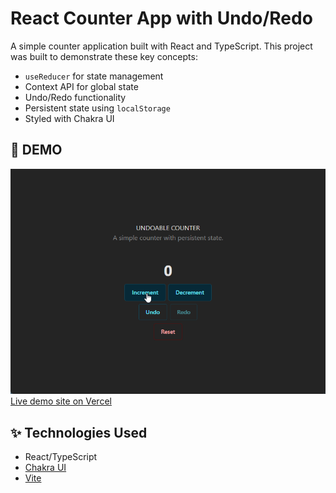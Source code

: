 # React Counter App with Undo/Redo

A simple counter application built with React and TypeScript. 
This project was built to demonstrate these key concepts:

- `useReducer` for state management
- Context API for global state
- Undo/Redo functionality
- Persistent state using `localStorage`
- Styled with Chakra UI

## 🌱 DEMO
![App demo](./public/Undoable_Counter_GIF.gif)
[Live demo site on Vercel](https://undoable-counter-rho.vercel.app/)

## ✨ Technologies Used

- React/TypeScript
- [Chakra UI](https://chakra-ui.com/)
- [Vite](https://vitejs.dev/)



